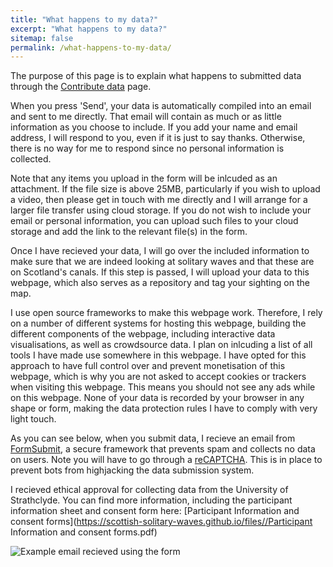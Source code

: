 ```yaml
---
title: "What happens to my data?"
excerpt: "What happens to my data?"
sitemap: false
permalink: /what-happens-to-my-data/
---
```


The purpose of this page is to explain what happens to submitted data through the [Contribute data](/submit-data) page. 

When you press 'Send', your data is automatically compiled into an email and sent to me directly. That email will contain as much or as little information as you choose to include. If you add your name and email address, I will respond to you, even if it is just to say thanks. Otherwise, there is no way for me to respond since no personal information is collected. 

Note that any items you upload in the form will be inlcuded as an attachment. If the file size is above 25MB, particularly if you wish to upload a video, then please get in touch with me directly and I will arrange for a larger file transfer using cloud storage. If you do not wish to include your email or personal information, you can upload such files to your cloud storage and add the link to the relevant file(s) in the form.

Once I have recieved your data, I will go over the included information to make sure that we are indeed looking at solitary waves and that these are on Scotland's canals. If this step is passed, I will upload your data to this webpage, which also serves as a repository and tag your sighting on the map.

I use open source frameworks to make this webpage work. Therefore, I rely on a number of different systems for hosting this webpage, building the different components of the webpage, including interactive data visualisations, as well as crowdsource data. I plan on inlcuding a list of all tools I have made use somewhere in this webpage. I have opted for this approach to have full control over and prevent monetisation of this webpage, which is why you are not asked to accept cookies or trackers when visiting this webpage. This means you should not see any ads while on this webpage. None of your data is recorded by your browser in any shape or form, making the data protection rules I have to comply with very light touch.

As you can see below, when you submit data, I recieve an email from [FormSubmit](https://formsubmit.co/), a secure framework that prevents spam and collects no data on users. Note you will have to go through a [reCAPTCHA](https://www.google.com/recaptcha/about/). This is in place to prevent bots from highjacking the data submission system.

I recieved ethical approval for collecting data from the University of Strathclyde. You can find more information, including the participant information sheet and consent form here: [Participant Information and consent forms](https://scottish-solitary-waves.github.io/files//Participant Information and consent forms.pdf)

![Example email recieved using the form](https://user-images.githubusercontent.com/108955232/178751630-49820233-37e7-40f9-b82b-594d32c46889.png)

